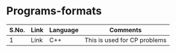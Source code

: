 # Programs-formats

S.No.  |  Link  |  Language  |  Comments
-----  |  ----  |  --------  |  --------
1  |  Link  |  C++  |  This is used for CP problems
